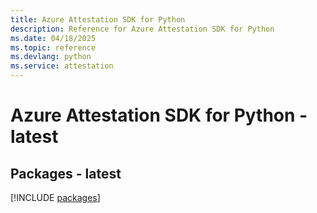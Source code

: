 ```yaml
---
title: Azure Attestation SDK for Python
description: Reference for Azure Attestation SDK for Python
ms.date: 04/18/2025
ms.topic: reference
ms.devlang: python
ms.service: attestation
---
```

# Azure Attestation SDK for Python - latest
## Packages - latest
[!INCLUDE [packages](attestation-index.md)]